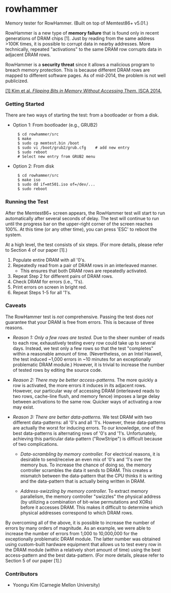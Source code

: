 # rowhammer

Memory tester for RowHammer. (Built on top of Memtest86+ v5.01.)

RowHammer is a new type of **memory failure** that is found only in recent generations of DRAM chips \[1\]. Just by reading from the same address >100K times, it is possible to corrupt data in nearby addresses. More technically, repeated "activations" to the same DRAM row corrupts data in adjacent DRAM rows. 

RowHammer is a **security threat** since it allows a malicious program to breach memory protection. This is because different DRAM rows are mapped to different software pages. As of mid-2014, the problem is not well publicized.

[\[1\] Kim et al. *Flipping Bits in Memory Without Accessing Them.* ISCA 2014.](http://users.ece.cmu.edu/~yoonguk/papers/kim-isca14.pdf)

### Getting Started

There are two ways of starting the test: from a bootloader or from a disk.

- Option 1: From bootloader (e.g., GRUB2)  

        $ cd rowhammer/src
        $ make
        $ sudo cp memtest.bin /boot 
        $ sudo vi /boot/grub2/grub.cfg    # add new entry
        $ sudo reboot
        # Select new entry from GRUB2 menu

- Option 2: From disk

        $ cd rowhammer/src 
        $ make iso
        $ sudo dd if=mt501.iso of=/dev/...
        $ sudo reboot

### Running the Test

After the Memtest86+ screen appears, the RowHammer test will start to run automatically after several seconds of delay. The test will continue to run until the progress bar on the upper-right corner of the screen reaches 100%. At this time (or any other time), you can press 'ESC' to reboot the system.

At a high level, the test consists of six steps. (For more details, please refer to Section 4 of our paper [1].)

1. Populate entire DRAM with all '0's.
2. Repeatedly read from a pair of DRAM rows in an interleaved manner.
    - This ensures that both DRAM rows are repeatedly activated.
3. Repeat Step 2 for different pairs of DRAM rows.
4. Check DRAM for errors (i.e., '1's).
5. Print errors on screen in bright red.
6. Repeat Steps 1-5 for all '1's.

### Caveats

The RowHammer test is *not* comprehensive. Passing the test does *not* guarantee that your DRAM is free from errors. This is because of three reasons.

- *Reason 1: Only a few rows are tested.* Due to the sheer number of reads to each row, exhaustively testing every row could take up to several days. Instead, we test only a few rows so that the test "completes" within a reasonable amount of time. (Nevertheless, on an Intel Haswell, the test induced ~1,000 errors in ~10 minutes for an exceptionally problematic DRAM module.) However, it is trivial to increase the number of tested rows by editing the source code.

- *Reason 2: There may be better access-patterns.* The more quickly a row is activated, the more errors it induces in its adjacent rows. However, our particular way of accessing DRAM (interleaved reads to two rows, cache-line flush, and memory fence) imposes a large delay between activations to the same row. Quicker ways of activating a row may exist.

- *Reason 3: There are better data-patterns.* We test DRAM with two different data-patterns: all '0's and all '1's. However, these data-patterns are actually the worst for inducing errors. To our knowledge, one of the best data-patterns is alternating rows of '0's and '1's. Unfortunately, achieving this particular data-pattern ("RowStripe") is difficult because of two complications.

    - *Data-scrambling by memory controller.* For electrical reasons, it is desirable to send/receive an even mix of '0's and '1's over the memory bus. To increase the chance of doing so, the memory controller scrambles the data it sends to DRAM. This creates a mismatch between the data-pattern that the CPU thinks it is writing and the data-pattern that is actually being written in DRAM.
 
    - *Address-swizzling by memory controller.* To extract memory parallelism, the memory controller "swizzles" the physical address (by utilizing a combination of bit-wise permutations and XORs) before it accesses DRAM. This makes it difficult to determine which physical addresses correspond to which DRAM rows.

By overcoming all of the above, it is possible to increase the number of errors by many orders of magnitude. As an example, we were able to increase the number of errors from 1,000 to 10,000,000 for the exceptionally problematic DRAM module. The latter number was obtained using custom-built hardware equipment that allows us to test every row in the DRAM module (within a relatively short amount of time)  using the best access-pattern and the best data-pattern. (For more details, please refer to Section 5 of our paper [1].)

### Contributors

- Yoongu Kim (Carnegie Mellon University)
